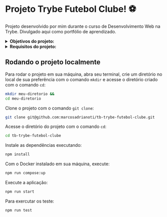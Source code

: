 # Projeto Trybe Futebol Clube! :soccer:
Projeto desenvolvido por mim durante o curso de Desenvolvimento Web na Trybe. Divulgado aqui como portfólio de aprendizado.

<details>
<summary><strong>Objetivos do projeto:</strong></summary>
 
OBS: Front-end já disponível no projeto.
  * Construir um back-end `dockerizado` utilizando modelagem de dados através do `Sequelize`.
  * Verificar se eu era capaz de:
    * Aplicar o método `TDD`.
    * Utilizar `docker-compose`.
</details>
<details>
<summary><strong> Requisitos do projeto:</strong></summary>

  * Desenvolver em `/app/backend/src/database` nas pastas correspondentes, uma migration e um model para a tabela de times.
  * Desenvolver testes que cubram no mínimo 5 por cento dos arquivos em `/app/backend/src`, com um mínimo de 7 linhas cobertas.
  * Desenvolver o endpoint `/teams` no back-end de forma que ele possa retornar todos os times corretamente.
  * Desenvolver testes que cubram no mínimo 10 por cento dos arquivos em `/app/backend/src`, com um mínimo de 19 linhas cobertas.
  * Desenvolver o endpoint `/teams/:id` no back-end de forma que ele possa retornar dados de um time específico.
  * Desenvolver em `/app/backend/src/database` nas pastas correspondentes, uma migration e um model para a tabela de pessoas usuárias.
  * Desenvolver testes que cubram no mínimo 15 por cento dos arquivos em `/app/backend/src`, com um mínimo de 25 linhas cobertas.
  * Desenvolver o endpoint `/login` no back-end de maneira que ele permita o acesso com dados válidos no front-end.
  * Desenvolver testes que cubram no mínimo 20 por cento dos arquivos em `/app/backend/src`, com um mínimo de 35 linhas cobertas.
  * Desenvolver o endpoint `/login` no back-end de maneira que ele não permita o acesso com um email não cadastrado ou senha incorreta no front-end.
  * Desenvolver testes que cubram no mínimo 30 por cento dos arquivos em `/app/backend/src`, com um mínimo de 45 linhas cobertas.
  * Desenvolver um middleware de validação para o `token`, verificando se ele é válido, e desenvolva o endpoint `/login/role` no back-end de maneira que ele retorne os dados corretamente no front-end.
  * Desenvolver em `/app/backend/src/database` nas pastas correspondentes, uma migration e um model para a tabela de partidas.
  * Desenvolver testes que cubram no mínimo 45 por cento dos arquivos em `/app/backend/src`, com um mínimo de 70 linhas cobertas.
  * Desenvolver o endpoint `/matches` de forma que os dados apareçam corretamente na tela de partidas no front-end.
  * Desenvolver o endpoint `/matches` de forma que seja possível filtrar somente as partidas em andamento, e também filtrar somente as partidas finalizadas, na tela de partidas do front-end.
  * Desenvolver o endpoint `/matches/:id/finish` de modo que seja possível finalizar uma partida no banco de dados.
  * Desenvolver o endpoint `/matches/:id` de forma que seja possível atualizar partidas em andamento.
  * Desenvolver testes que cubram no mínimo 60 por cento dos arquivos em `/app/backend/src`, com um mínimo de 80 linhas cobertas.
  * Desenvolver o endpoint `/matches` de modo que seja possível cadastrar uma nova partida em andamento no banco de dados.
  * Desenvolver o endpoint `/matches` de forma que não seja possível inserir uma partida com times iguais nem com um time que não existe na tabela de times.
  * Desenvolver o endpoint `/leaderboard/home` de forma que retorne as informações do desempenho dos times da casa com as seguintes propriedades: `name`, `totalPoints`, `totalGames`, `totalVictories`, `totalDraws`, `totalLosses`, `goalsFavor` e `goalsOwn`.
  * Desenvolver o endpoint `/leaderboard/home` de forma que seja possível filtrar as classificações dos times da casa na tela de classificação do front-end com os dados iniciais do banco de dados, incluindo as propriedades `goalsBalance` e `efficiency`, além das propriedades do requisito anterior.
  * Desenvolver o endpoint `/leaderboard/home` de forma que seja possível filtrar as classificações dos times da casa na tela de classificação do front-end, e atualizar a tabela ao inserir a partida Corinthians 2 X 1 Internacional.
  * Desenvolver o endpoint `/leaderboard/away` de forma que retorne as informações do desempenho dos times visitantes com as seguintes propriedades: `name`, `totalPoints`, `totalGames`, `totalVictories`, `totalDraws`, `totalLosses`, `goalsFavor` e `goalsOwn`.
  * Desenvolver o endpoint `/leaderboard/away`, de forma que seja possível filtrar as classificações dos times quando visitantes na tela de classificação do front-end, com os dados iniciais do banco de dados, incluindo as propriedades `goalsBalance` e `efficiency`, além das propriedades do requisito anterior.
  * Desenvolver o endpoint `/leaderboard/away` de forma que seja possível filtrar a classificações dos times quando visitantes na tela de classificação do frontend e ao inserir a partida Corinthians 2 X 1 Internacional a tabela será atualizada.
  * Desenvolver o endpoint `/leaderboard` de forma que seja possível filtrar a classificação geral dos times na tela de classificação do front-end com os dados iniciais do banco de dados.
</details>
  
## Rodando o projeto localmente

Para rodar o projeto em sua máquina, abra seu terminal, crie um diretório no local de sua preferência com o comando `mkdir` e acesse o diretório criado com o comando `cd`:

```bash
mkdir meu-diretorio &&
cd meu-diretorio
```

Clone o projeto com o comando `git clone`:

```bash
git clone git@github.com:marcosadrianoti/tb-trybe-futebol-clube.git
```

Acesse o diretório do projeto com o comando `cd`:

```bash
cd tb-trybe-futebol-clube
```

Instale as dependências executando:

```bash
npm install
```

Com o Docker instalado em sua máquina, execute:

```bash
npm run compose:up
```

Execute a aplicação:

```bash
npm run start
```

Para exercutar os teste:

```bash
npm run test
```
